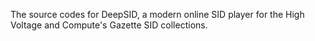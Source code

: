 The source codes for DeepSID, a modern online SID player for the High Voltage and Compute's Gazette SID collections.